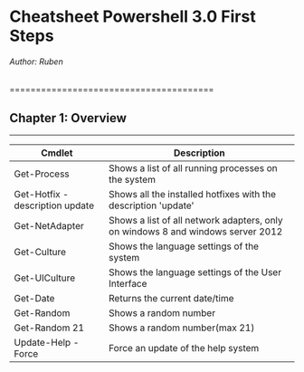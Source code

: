 # Cheatsheet Powershell 3.0 First Steps
###### Author: Ruben
=======================================

## Chapter 1: Overview
----------------------

|Cmdlet|Description|
|------|-----------|
|Get-Process|Shows a list of all running processes on the system|
|Get-Hotfix -description update |Shows all the installed hotfixes with the description 'update'|
|Get-NetAdapter|Shows a list of all network adapters, only on windows 8 and windows server 2012|
|Get-Culture|Shows the language settings of the system|
|Get-UICulture|Shows the language settings of the User Interface|
|Get-Date|Returns the current date/time|
|Get-Random|Shows a random number|
|Get-Random 21|Shows a random number(max 21)|
|Update-Help -Force|Force an update of the help system|

